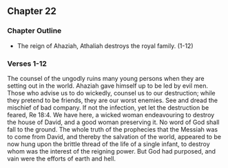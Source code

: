 ## Chapter 22

### Chapter Outline

- The reign of Ahaziah, Athaliah destroys the royal family. (1-12)

### Verses 1-12

The counsel of the ungodly ruins many young persons when they are setting out in the world. Ahaziah gave himself up to be led by evil men. Those who advise us to do wickedly, counsel us to our destruction; while they pretend to be friends, they are our worst enemies. See and dread the mischief of bad company. If not the infection, yet let the destruction be feared, Re 18:4. We have here, a wicked woman endeavouring to destroy the house of David, and a good woman preserving it. No word of God shall fall to the ground. The whole truth of the prophecies that the Messiah was to come from David, and thereby the salvation of the world, appeared to be now hung upon the brittle thread of the life of a single infant, to destroy whom was the interest of the reigning power. But God had purposed, and vain were the efforts of earth and hell.


